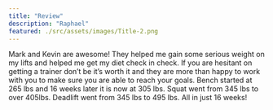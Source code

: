 ```yaml
---
title: "Review"
description: "Raphael"
featured: ./src/assets/images/Title-2.png 
---
```


Mark and Kevin are awesome! They helped me gain some serious weight on my lifts and helped me get my diet check in check. If you are hesitant on getting a trainer don’t be it’s worth it and they are more than happy to work with you to make sure you are able to reach your goals. Bench started at 265 lbs and 16 weeks later it is now at 305 lbs. Squat went from 345 lbs to over 405lbs. Deadlift went from 345 lbs to 495 lbs. All in just 16 weeks!
